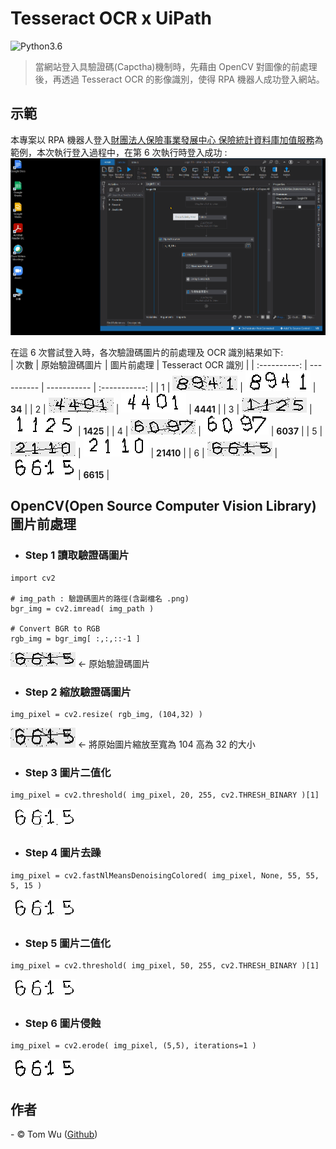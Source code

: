 # Tesseract OCR x UiPath   
![Python3.6](https://img.shields.io/badge/Python-3.6-blue.svg)

> 當網站登入具驗證碼(Capctha)機制時，先藉由 OpenCV 對圖像的前處理後，再透過 Tesseract OCR 的影像識別，使得 RPA 機器人成功登入網站。   


## 示範  
本專案以 RPA 機器人登入[財團法人保險事業發展中心 保險統計資料庫加值服務](http://insdb.tii.org.tw/pivot/)為範例，本次執行登入過程中，在第 6 次執行時登入成功 :
![image](./Demo.gif)

在這 6 次嘗試登入時，各次驗證碼圖片的前處理及 OCR 識別結果如下:     
| 次數 | 原始驗證碼圖片 | 圖片前處理 | Tesseract OCR 識別 |
| :----------: | ---------- | ----------- | :-----------: |
| 1 | ![image](./Captcha_Images/1st_Captcha.png) | ![image](./Captcha_Images/1st_Prediction__34.png) | **34** |
| 2 | ![image](./Captcha_Images/2nd_Captcha.png) | ![image](./Captcha_Images/2nd_Prediction__4441.png) | **4441** |
| 3 | ![image](./Captcha_Images/3rd_Captcha.png) | ![image](./Captcha_Images/3rd_Prediction__1425.png) | **1425** |
| 4 | ![image](./Captcha_Images/4th_Captcha.png) | ![image](./Captcha_Images/4th_Prediction__6037.png) | **6037** |
| 5 | ![image](./Captcha_Images/5th_Captcha.png) | ![image](./Captcha_Images/5th_Prediction__21410.png) | **21410** |
| 6 | ![image](./Captcha_Images/6th_Captcha.png) | ![image](./Captcha_Images/6th_Prediction__6615.png) | **6615** |
 
 
## OpenCV(Open Source Computer Vision Library)圖片前處理     
 
- ### Step 1 讀取驗證碼圖片  
```command
import cv2

# img_path : 驗證碼圖片的路徑(含副檔名 .png)
bgr_img = cv2.imread( img_path )

# Convert BGR to RGB
rgb_img = bgr_img[ :,:,::-1 ]
```   
![image](./Captcha_Images_Preprocessing/Step_1_Loading.png) &larr; 原始驗證碼圖片
- ### Step 2 縮放驗證碼圖片  
```command
img_pixel = cv2.resize( rgb_img, (104,32) )
```  
![image](./Captcha_Images_Preprocessing/Step_2_Resize.png) &larr; 將原始圖片縮放至寬為 104 高為 32 的大小
- ### Step 3 圖片二值化  
```command
img_pixel = cv2.threshold( img_pixel, 20, 255, cv2.THRESH_BINARY )[1]
```  
![image](./Captcha_Images_Preprocessing/Step_3_Thresholding.png)
- ### Step 4 圖片去躁  
```command
img_pixel = cv2.fastNlMeansDenoisingColored( img_pixel, None, 55, 55, 5, 15 )
```  
![image](./Captcha_Images_Preprocessing/Step_4_Denoising.png)
- ### Step 5 圖片二值化  
```command
img_pixel = cv2.threshold( img_pixel, 50, 255, cv2.THRESH_BINARY )[1]
```  
![image](./Captcha_Images_Preprocessing/Step_5_Thresholding.png)
- ### Step 6 圖片侵蝕  
```command
img_pixel = cv2.erode( img_pixel, (5,5), iterations=1 )
```  
![image](./Captcha_Images_Preprocessing/Step_6_Erosion.png)

## 作者
<span> - &copy; Tom Wu (<a href="https://github.com/YenLinWu">Github</a>) </span>  
